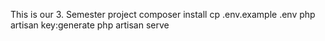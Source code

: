 This is our 3. Semester project
composer install
cp .env.example .env
php artisan key:generate
php artisan serve
